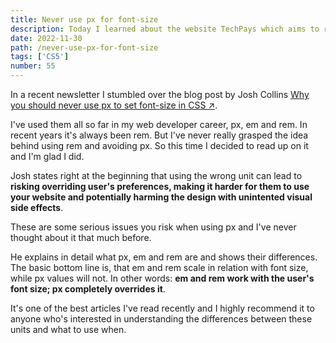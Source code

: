 ```yaml
---
title: Never use px for font-size
description: Today I learned about the website TechPays which aims to remove the taboo on tech compensation in Europe
date: 2022-11-30
path: /never-use-px-for-font-size
tags: ['CS5']
number: 55
---
```


In a recent newsletter I stumbled over the blog post by Josh Collins <a href="https://joshcollinsworth.com/blog/never-use-px-for-font-size" target="_blank">Why you should never use px to set font-size in CSS &#8599;</a>.

I've used them all so far in my web developer career, px, em and rem. In recent years it's always been rem. But I've never really grasped the idea behind using rem and avoiding px. So this time I decided to read up on it and I'm glad I did.

Josh states right at the beginning that using the wrong unit can lead to **risking overriding user's preferences, making it harder for them to use your website and potentially harming the design with unintented visual side effects**.

These are some serious issues you risk when using px and I've never thought about it that much before.

He explains in detail what px, em and rem are and shows their differences. The basic bottom line is, that em and rem scale in relation with font size, while px values will not. In other words: **em and rem work with the user's font size; px completely overrides it**.

It's one of the best articles I've read recently and I highly recommend it to anyone who's interested in understanding the differences between these units and what to use when.